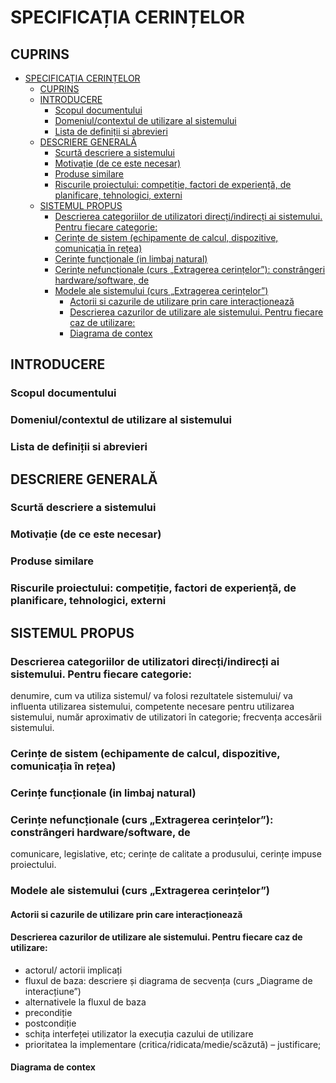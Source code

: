 # SPECIFICAȚIA CERINȚELOR

## CUPRINS
- [SPECIFICAȚIA CERINȚELOR](#specificația-cerințelor)
  - [CUPRINS](#cuprins)
  - [INTRODUCERE](#introducere)
    - [Scopul documentului](#scopul-documentului)
    - [Domeniul/contextul de utilizare al sistemului](#domeniulcontextul-de-utilizare-al-sistemului)
    - [Lista de definiții si abrevieri](#lista-de-definiții-si-abrevieri)
  - [DESCRIERE GENERALĂ](#descriere-generală)
    - [Scurtă descriere a sistemului](#scurtă-descriere-a-sistemului)
    - [Motivație (de ce este necesar)](#motivație-de-ce-este-necesar)
    - [Produse similare](#produse-similare)
    - [Riscurile proiectului: competiție, factori de experiență, de planificare, tehnologici, externi](#riscurile-proiectului-competiție-factori-de-experiență-de-planificare-tehnologici-externi)
  - [SISTEMUL PROPUS](#sistemul-propus)
    - [Descrierea categoriilor de utilizatori direcți/indirecți ai sistemului. Pentru fiecare categorie:](#descrierea-categoriilor-de-utilizatori-direcțiindirecți-ai-sistemului-pentru-fiecare-categorie)
    - [Cerințe de sistem (echipamente de calcul, dispozitive, comunicația în rețea)](#cerințe-de-sistem-echipamente-de-calcul-dispozitive-comunicația-în-rețea)
    - [Cerințe funcționale (in limbaj natural)](#cerințe-funcționale-in-limbaj-natural)
    - [Cerințe nefuncționale (curs „Extragerea cerințelor”): constrângeri hardware/software, de](#cerințe-nefuncționale-curs-extragerea-cerințelor-constrângeri-hardwaresoftware-de)
    - [Modele ale sistemului (curs „Extragerea cerințelor”)](#modele-ale-sistemului-curs-extragerea-cerințelor)
      - [Actorii si cazurile de utilizare prin care interacționează](#actorii-si-cazurile-de-utilizare-prin-care-interacționează)
      - [Descrierea cazurilor de utilizare ale sistemului. Pentru fiecare caz de utilizare:](#descrierea-cazurilor-de-utilizare-ale-sistemului-pentru-fiecare-caz-de-utilizare)
      - [Diagrama de contex](#diagrama-de-contex)


## INTRODUCERE
### Scopul documentului
### Domeniul/contextul de utilizare al sistemului
### Lista de definiții si abrevieri

## DESCRIERE GENERALĂ
### Scurtă descriere a sistemului
### Motivație (de ce este necesar)
### Produse similare
### Riscurile proiectului: competiție, factori de experiență, de planificare, tehnologici, externi

## SISTEMUL PROPUS

### Descrierea categoriilor de utilizatori direcți/indirecți ai sistemului. Pentru fiecare categorie: 
denumire, cum va utiliza sistemul/ va folosi rezultatele sistemului/ va influenta utilizarea 
sistemului, competente necesare pentru utilizarea sistemului, număr aproximativ de 
utilizatori în categorie; frecvența accesării sistemului.

### Cerințe de sistem (echipamente de calcul, dispozitive, comunicația în rețea)

### Cerințe funcționale (in limbaj natural)

### Cerințe nefuncționale (curs „Extragerea cerințelor”): constrângeri hardware/software, de 
comunicare, legislative, etc; cerințe de calitate a produsului, cerințe impuse proiectului.

### Modele ale sistemului (curs „Extragerea cerințelor”)

#### Actorii si cazurile de utilizare prin care interacționează

#### Descrierea cazurilor de utilizare ale sistemului. Pentru fiecare caz de utilizare: 
- actorul/ actorii implicați
- fluxul de baza: descriere și diagrama de secvența (curs „Diagrame de interacțiune”)
- alternativele la fluxul de baza
- precondiție
- postcondiție
- schița interfeței utilizator la execuția cazului de utilizare
- prioritatea la implementare (critica/ridicata/medie/scăzută) – justificare;

#### Diagrama de contex